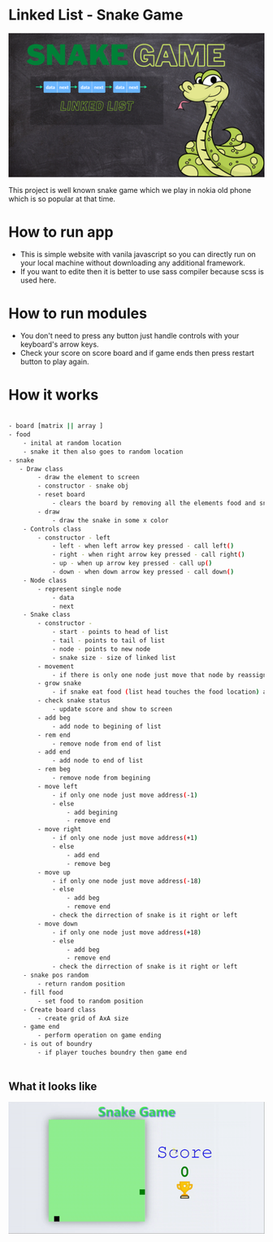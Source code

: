 # Linked List - Snake Game

<p align="center">
  <img src="poster.png">
</p>


This project is well known snake game which we play in nokia old phone which is so popular at that time.
# How to run app 

 * This is simple website with vanila javascript so you can directly run on your local machine without downloading any additional framework.
 * If you want to edite then it is better to use sass compiler because scss is used here. 

# How to run modules

* You don't need to press any button just handle controls with your keyboard's arrow keys.
* Check your score on score board and if game ends then press restart button to play again.

# How it works

```sh

- board [matrix || array ]
- food 
    - inital at random location 
    - snake it then also goes to random location
- snake
   - Draw class
        - draw the element to screen
        - constructor - snake obj
        - reset board
            - clears the board by removing all the elements food and snake 
        - draw
            - draw the snake in some x color
    - Controls class
        - constructor - left
            - left - when left arrow key pressed - call left()
            - right - when right arrow key pressed - call right()
            - up - when up arrow key pressed - call up()
            - down - when down arrow key pressed - call down()
    - Node class
        - represent single node 
            - data
            - next
    - Snake class
        - constructor - 
            - start - points to head of list
            - tail - points to tail of list
            - node - points to new node
            - snake size - size of linked list
        - movement 
            - if there is only one node just move that node by reassigning the address
        - grow snake
            - if snake eat food (list head touches the food location) add node
        - check snake status 
            - update score and show to screen
        - add beg
            - add node to begining of list
        - rem end
            - remove node from end of list
        - add end 
            - add node to end of list
        - rem beg 
            - remove node from begining
        - move left
            - if only one node just move address(-1)
            - else 
                - add begining
                - remove end
        - move right 
            - if only one node just move address(+1)
            - else 
                - add end
                - remove beg
        - move up 
            - if only one node just move address(-18)
            - else 
                - add beg
                - remove end
            - check the dirrection of snake is it right or left
        - move down
            - if only one node just move address(+18)
            - else 
                - add beg
                - remove end
            - check the dirrection of snake is it right or left
    - snake pos random
        - return random position 
    - fill food 
        - set food to random position 
    - Create board class 
        - create grid of AxA size
    - game end 
        - perform operation on game ending
    - is out of boundry 
        - if player touches boundry then game end
        
```

## What it looks like


<p align="center">
  <img src="0.gif">
</p>
  
